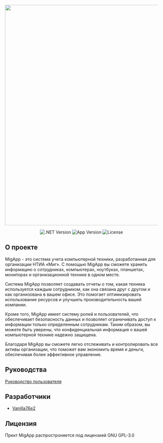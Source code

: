 <p align="center">
      <img src="https://i.ibb.co/3yZD2Zr/Icon-1.png" width="726">
</p>

<p align="center">
   <img src="https://img.shields.io/badge/.NET-4.7.2-orange" alt=".NET Version">
   <img src="https://img.shields.io/badge/App_Version-1.0-green" alt="App Version">
   <img src="https://img.shields.io/badge/License-GPL--3.0-blue" alt="License">
</p>

## О проекте

MigApp - это система учета компьютерной техники, разработанная для организации НТИА «Миг». С помощью MigApp вы сможете хранить информацию о сотрудниках, компьютерах, ноутбуках, планшетах, мониторах и организационной технике в одном месте.

Система MigApp позволяет создавать отчеты о том, какая техника используется каждым сотрудником, как она связана друг с другом и как организована в вашем офисе. Это помогает оптимизировать использование ресурсов и улучшить производительность вашей компании.

Кроме того, MigApp имеет систему ролей и пользователей, что обеспечивает безопасность данных и позволяет ограничивать доступ к информации только определенным сотрудникам. Таким образом, вы можете быть уверены, что конфиденциальная информация о вашей компьютерной технике надежно защищена.

Благодаря MigApp вы сможете легко отслеживать и контролировать все активы организации, что поможет вам экономить время и деньги, обеспечивая более эффективное управление.

## Руководства

[Руководство пользователя](https://raw.githubusercontent.com/Vanilla76e2/MigApp/main/Assets/Руководство%20пользователя.pdf)

## Разработчики

- [Vanilla76e2](https://github.com/Vanilla76e2)

## Лицензия
Прект MigApp распростроняется под лицензией GNU GPL-3.0
